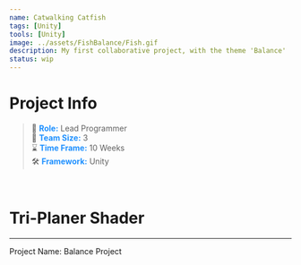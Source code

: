 ```yaml
---
name: Catwalking Catfish
tags: [Unity]
tools: [Unity]
image: ../assets/FishBalance/Fish.gif
description: My first collaborative project, with the theme 'Balance'
status: wip
---
```



# **Project Info**

> 👤 <span style="color:dodgerblue">**Role:**</span> Lead Programmer <br>
> 👥 <span style="color:dodgerblue">**Team Size:**</span> 3 <br>
> ⌛ <span style="color:dodgerblue">**Time Frame:**</span> 10 Weeks <br>
> 🛠️ <span style="color:dodgerblue">**Framework:**</span> Unity <br>

<p>&nbsp;</p>

# **Tri-Planer Shader**

---

Project Name: Balance Project